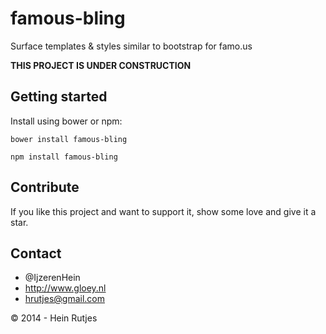 famous-bling
============

Surface templates &amp; styles similar to bootstrap for famo.us

**THIS PROJECT IS UNDER CONSTRUCTION**


## Getting started

Install using bower or npm:

	bower install famous-bling

	npm install famous-bling


## Contribute

If you like this project and want to support it, show some love
and give it a star.


## Contact
- 	@IjzerenHein
- 	http://www.gloey.nl
- 	hrutjes@gmail.com

© 2014 - Hein Rutjes